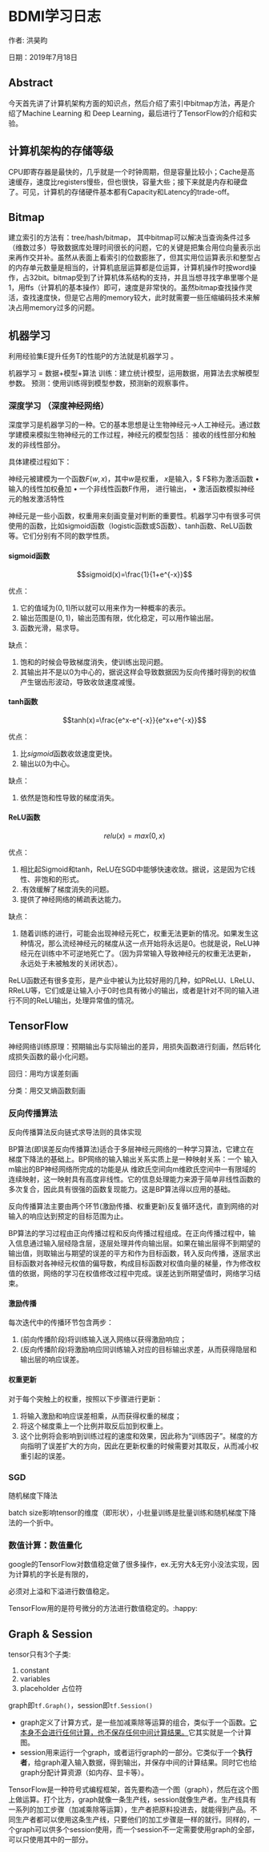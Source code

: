 # BDMI学习日志

作者: 洪昊昀

日期：2019年7月18日

## Abstract

今天首先讲了计算机架构方面的知识点，然后介绍了索引中bitmap方法，再是介绍了Machine Learning 和 Deep Learning，最后进行了TensorFlow的介绍和实验。

## 计算机架构的存储等级

CPU即寄存器是最快的，几乎就是一个时钟周期，但是容量比较小；Cache是高速缓存，速度比registers慢些，但也很快，容量大些；接下来就是内存和硬盘了。可见，计算机的存储硬件基本都有Capacity和Latency的trade-off。

## **Bitmap**

建立索引的方法有：tree/hash/bitmap， 其中bitmap可以解决当查询条件过多（维数过多）导致数据库处理时间很长的问题，它的关键是把集合用位向量表示出来再作交并补。虽然从表面上看索引的位数膨胀了，但其实用位运算表示和整型占的内存单元数量是相当的，计算机底层运算都是位运算，计算机操作时按word操作，占32bit。bitmap受到了计算机体系结构的支持，并且当想寻找字串里哪个是1，用ffs（计算机的基本操作）即可，速度是非常快的。虽然bitmap查找操作灵活，查找速度快，但是它占用的memory较大，此时就需要一些压缩编码技术来解决占用memory过多的问题。

## **机器学习**

利用经验集E提升任务T的性能P的方法就是机器学习 。

机器学习 = 数据+模型+算法
训练：建立统计模型，运用数据，用算法去求解模型参数。
预测：使用训练得到模型参数，预测新的观察事件。

### 深度学习 （深度神经网络）

深度学习是机器学习的一种。它的基本思想是让生物神经元->人工神经元。通过数学建模来模拟生物神经元的工作过程，神经元的模型包括： 接收的线性部分和触发的非线性部分。

具体建模过程如下：

 神经元被建模为一个函数$F(w, x)$，其中$w$是权重， $x$是输入，$ F$称为激活函数
• 输入的线性加权叠加
• 一个非线性函数F作用， 进行输出，
• 激活函数模拟神经元的触发激活特性 

神经元是一些小函数，权重用来刻画变量对判断的重要性。机器学习中有很多可供使用的函数，比如sigmoid函数（logistic函数或S函数）、tanh函数、ReLU函数等。它们分别有不同的数学性质。

#### sigmoid函数

$$sigmoid(x)=\frac{1}{1+e^{-x}}$$

优点：

1. 它的值域为$(0,1)$所以就可以用来作为一种概率的表示。
2. 输出范围是$(0,1)$，输出范围有限，优化稳定，可以用作输出层。
3. 函数光滑，易求导。

缺点：

1. 饱和的时候会导致梯度消失，使训练出现问题。
2. 其输出并不是以0为中心的，据说这样会导致数据因为反向传播时得到的权值产生锯齿形波动，导致收敛速度减慢。

#### tanh函数

$$tanh(x)=\frac{e^x-e^{-x}}{e^x+e^{-x}}$$

优点：

1. 比$sigmoid$函数收敛速度更快。
2. 输出以0为中心。

缺点：

1. 依然是饱和性导致的梯度消失。

####  ReLU函数

$$relu(x)=max(0,x)$$

优点：

1. 相比起Sigmoid和tanh，ReLU在SGD中能够快速收敛。据说，这是因为它线性、非饱和的形式。
2. .有效缓解了梯度消失的问题。
3. 提供了神经网络的稀疏表达能力。

缺点：

1. 随着训练的进行，可能会出现神经元死亡，权重无法更新的情况。如果发生这种情况，那么流经神经元的梯度从这一点开始将永远是0。也就是说，ReLU神经元在训练中不可逆地死亡了。（因为异常输入导致神经元的权重无法更新，永远处于未被触发的关闭状态）。

ReLU函数还有很多变形，是产业中被认为比较好用的几种，如PReLU、LReLU、RReLU等，它们或是让输入小于0时也具有微小的输出，或者是针对不同的输入进行不同的ReLU输出，处理异常值的情况。

### 

## **TensorFlow**

神经网络训练原理：预期输出与实际输出的差异，用损失函数进行刻画，然后转化成损失函数的最小化问题。

回归：用均方误差刻画

分类：用交叉熵函数刻画

### 反向传播算法

反向传播算法反向链式求导法则的具体实现

BP算法(即误差反向传播算法)适合于多层神经元网络的一种学习算法，它建立在梯度下降法的基础上。BP网络的输入输出关系实质上是一种映射关系：一个 输入m输出的BP神经网络所完成的功能是从 维欧氏空间向m维欧氏空间中一有限域的连续映射，这一映射具有高度非线性。它的信息处理能力来源于简单非线性函数的多次复合，因此具有很强的函数复现能力。这是BP算法得以应用的基础。 

反向传播算法主要由两个环节(激励传播、权重更新)反复循环迭代，直到网络的对输入的响应达到预定的目标范围为止。

BP算法的学习过程由正向传播过程和反向传播过程组成。在正向传播过程中，输入信息通过输入层经隐含层，逐层处理并传向输出层。如果在输出层得不到期望的输出值，则取输出与期望的误差的平方和作为目标函数，转入反向传播，逐层求出目标函数对各神经元权值的偏导数，构成目标函数对权值向量的梯量，作为修改权值的依据，网络的学习在权值修改过程中完成。误差达到所期望值时，网络学习结束。

#### 激励传播

每次迭代中的传播环节包含两步：

1. (前向传播阶段)将训练输入送入网络以获得激励响应；
2. (反向传播阶段)将激励响应同训练输入对应的目标输出求差，从而获得隐层和输出层的响应误差。

#### 权重更新

对于每个突触上的权重，按照以下步骤进行更新：

1. 将输入激励和响应误差相乘，从而获得权重的梯度；
2. 将这个梯度乘上一个比例并取反后加到权重上。
3. 这个比例将会影响到训练过程的速度和效果，因此称为“训练因子”。梯度的方向指明了误差扩大的方向，因此在更新权重的时候需要对其取反，从而减小权重引起的误差。

### SGD

随机梯度下降法

batch size影响tensor的维度（即形状），小批量训练是批量训练和随机梯度下降法的一个折中。

### 数值计算：数值量化

google的TensorFlow对数值稳定做了很多操作，ex.无穷大&无穷小没法实现，因为计算机的字长是有限的，

必须对上溢和下溢进行数值稳定。

TensorFlow用的是符号微分的方法进行数值稳定的。:happy:



## Graph & Session

tensor只有3个子类:

1. constant 
2. variables
3. placeholder 占位符

graph即`tf.Graph()`，session即`tf.Session()`

- graph定义了计算方式，是一些加减乘除等运算的组合，类似于一个函数。<u>它本身不会进行任何计算，也不保存任何中间计算结果。</u>它其实就是一个计算图。
- session用来运行一个graph，或者运行graph的一部分。它类似于一个**执行者**，给graph灌入输入数据，得到输出，并保存中间的计算结果。同时它也给graph分配计算资源（如内存、显卡等）。

TensorFlow是一种符号式编程框架，首先要构造一个图（graph），然后在这个图上做运算。打个比方，graph就像一条生产线，session就像生产者。生产线具有一系列的加工步骤（加减乘除等运算），生产者把原料投进去，就能得到产品。不同生产者都可以使用这条生产线，只要他们的加工步骤是一样的就行。同样的，一个graph可以供多个session使用，而一个session不一定需要使用graph的全部，可以只使用其中的一部分。

